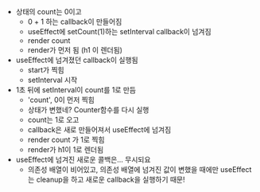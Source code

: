 - 상태의 count는 0이고
	- 0 + 1 하는 callback이 만들어짐
	- useEffect에 setCount(1)하는 setInterval callback이 넘겨짐
	- render count
	- render가 먼저 됨 (h1 이 렌더됨)
- useEffect에 넘겨졌던 callback이 실행됨
	- start가 찍힘
	- setInterval 시작
- 1초 뒤에 setInterval이 count를 1로 만듬
	- 'count', 0이 먼저 찍힘
	- 상태가 변했네? Counter함수를 다시 실행
	- count는 1로 오고
	- callback은 새로 만들어져서 useEffect에 넘겨짐
	- render count 가 1로 찍힘
	- render가 h1이 1로 렌더됨
- useEffect에 넘겨진 새로운 콜백은... 무시되요
	- 의존성 배열이 비어있고, 의존성 배열에 넘겨진 값이 변했을 때에만 useEffect는 cleanup을 하고 새로운 callback을 실행하기 때문!